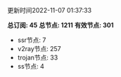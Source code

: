 更新时间2022-11-07 01:37:33

**总订阅: 45**
**总节点: 1211**
**有效节点: 301**
- ssr节点: 7
- v2ray节点: 257
- trojan节点: 33
- ss节点: 4
